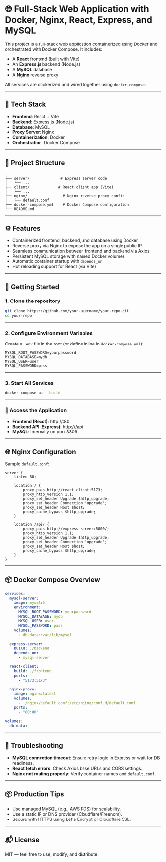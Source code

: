 # 🌐 Full-Stack Web Application with Docker, Nginx, React, Express, and MySQL

This project is a full-stack web application containerized using Docker and orchestrated with Docker Compose. It includes:

- A **React** frontend (built with Vite)
- An **Express.js** backend (Node.js)
- A **MySQL** database
- A **Nginx** reverse proxy

All services are dockerized and wired together using `docker-compose`.

---

## 🧱 Tech Stack

- **Frontend**: React + Vite  
- **Backend**: Express.js (Node.js)  
- **Database**: MySQL  
- **Proxy Server**: Nginx  
- **Containerization**: Docker  
- **Orchestration**: Docker Compose  

---

## 📁 Project Structure

```
.
├── server/              # Express server code
│   └── ...
├── client/             # React client app (Vite)
│   └── ...
├── nginx/                # Nginx reverse proxy config
│   └── default.conf
├── docker-compose.yml    # Docker Compose configuration
└── README.md
```

---

## ⚙️ Features

- Containerized frontend, backend, and database using Docker
- Reverse proxy via Nginx to expose the app on a single public IP
- Seamless communication between frontend and backend via Axios
- Persistent MySQL storage with named Docker volumes
- Automatic container startup with `depends_on`
- Hot reloading support for React (via Vite)

---

## 🚀 Getting Started

### 1. Clone the repository

```bash
git clone https://github.com/your-username/your-repo.git
cd your-repo
```

---

### 2. Configure Environment Variables

Create a `.env` file in the root (or define inline in `docker-compose.yml`):

```env
MYSQL_ROOT_PASSWORD=yourpassword
MYSQL_DATABASE=mydb
MYSQL_USER=user
MYSQL_PASSWORD=pass
```

---

### 3. Start All Services

```bash
docker-compose up --build
```

---

### 🧭 Access the Application

- **Frontend (React)**: http://<your-public-ip>:80  
- **Backend API (Express)**: http://<your-public-ip>/api  
- **MySQL**: Internally on port 3306

---

## 🌐 Nginx Configuration

Sample `default.conf`:

```nginx
server {
    listen 80;

    location / {
        proxy_pass http://react-client:5173;
        proxy_http_version 1.1;
        proxy_set_header Upgrade $http_upgrade;
        proxy_set_header Connection 'upgrade';
        proxy_set_header Host $host;
        proxy_cache_bypass $http_upgrade;
    }

    location /api/ {
        proxy_pass http://express-server:5000/;
        proxy_http_version 1.1;
        proxy_set_header Upgrade $http_upgrade;
        proxy_set_header Connection 'upgrade';
        proxy_set_header Host $host;
        proxy_cache_bypass $http_upgrade;
    }
}
```

---

## 📦 Docker Compose Overview

```yaml
services:
  mysql-server:
    image: mysql:8
    environment:
      MYSQL_ROOT_PASSWORD: yourpassword
      MYSQL_DATABASE: mydb
      MYSQL_USER: user
      MYSQL_PASSWORD: pass
    volumes:
      - db-data:/var/lib/mysql

  express-server:
    build: ./backend
    depends_on:
      - mysql-server

  react-client:
    build: ./frontend
    ports:
      - "5173:5173"

  nginx-proxy:
    image: nginx:latest
    volumes:
      - ./nginx/default.conf:/etc/nginx/conf.d/default.conf
    ports:
      - "80:80"

volumes:
  db-data:
```

---

## 🐛 Troubleshooting

- **MySQL connection timeout**: Ensure retry logic in Express or wait for DB readiness.
- **React fetch errors**: Check Axios base URLs and CORS settings.
- **Nginx not routing properly**: Verify container names and `default.conf`.

---

## 📦 Production Tips

- Use managed MySQL (e.g., AWS RDS) for scalability.
- Use a static IP or DNS provider (Cloudflare/Freenom).
- Secure with HTTPS using Let's Encrypt or Cloudflare SSL.

---

## 📬 License

MIT — feel free to use, modify, and distribute.
